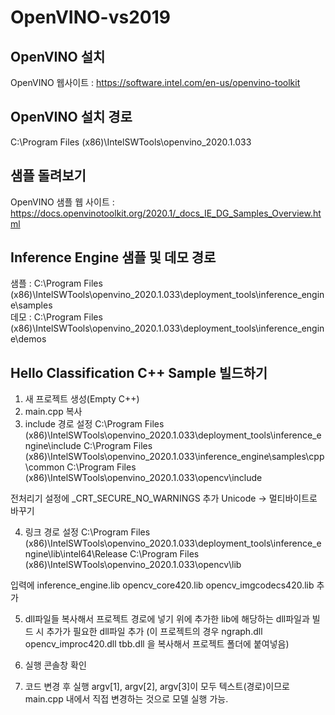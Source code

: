 # OpenVINO-vs2019

## OpenVINO 설치

OpenVINO 웹사이트 : https://software.intel.com/en-us/openvino-toolkit

## OpenVINO 설치 경로

C:\Program Files (x86)\IntelSWTools\openvino_2020.1.033

## 샘플 돌려보기

OpenVINO 샘플 웹 사이트 : https://docs.openvinotoolkit.org/2020.1/_docs_IE_DG_Samples_Overview.html

## Inference Engine 샘플 및 데모 경로

샘플 : C:\Program Files (x86)\IntelSWTools\openvino_2020.1.033\deployment_tools\inference_engine\samples<br/>
데모 : C:\Program Files (x86)\IntelSWTools\openvino_2020.1.033\deployment_tools\inference_engine\demos

## Hello Classification C++ Sample 빌드하기

1. 새 프로젝트 생성(Empty C++)
2. main.cpp 복사
3. include 경로 설정
C:\Program Files (x86)\IntelSWTools\openvino_2020.1.033\deployment_tools\inference_engine\include
C:\Program Files (x86)\IntelSWTools\openvino_2020.1.033\inference_engine\samples\cpp\common
C:\Program Files (x86)\IntelSWTools\openvino_2020.1.033\opencv\include

전처리기 설정에 _CRT_SECURE_NO_WARNINGS 추가
Unicode -> 멀티바이트로 바꾸기

4. 링크 경로 설정
C:\Program Files (x86)\IntelSWTools\openvino_2020.1.033\deployment_tools\inference_engine\lib\intel64\Release
C:\Program Files (x86)\IntelSWTools\openvino_2020.1.033\opencv\lib

입력에
inference_engine.lib
opencv_core420.lib
opencv_imgcodecs420.lib
추가

5. dll파일들 복사해서 프로젝트 경로에 넣기
위에 추가한 lib에 해당하는 dll파일과
빌드 시 추가가 필요한 dll파일 추가
(이 프로젝트의 경우
ngraph.dll
opencv_improc420.dll
tbb.dll
을 복사해서 프로젝트 폴더에 붙여넣음)

6. 실행 콘솔창 확인

7. 코드 변경 후 실행
argv[1], argv[2], argv[3]이 모두 텍스트(경로)이므로
main.cpp 내에서 직접 변경하는 것으로 모델 실행 가능.




